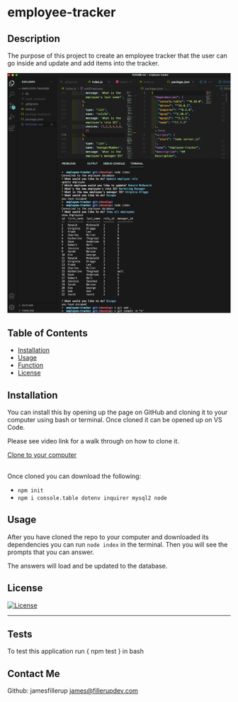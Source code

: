# employee-tracker

## Description

The purpose of this project to create an employee tracker that the user can go inside and update and add items into the tracker.

![](img.png)

## Table of Contents

- [Installation](#installation)
- [Usage](#usage)
- [Function](#function)
- [License](#license)


## Installation

You can install this by opening up the page on GitHub and cloning it to your computer using bash or terminal. Once cloned it can be opened up on VS Code.

Please see video link for a walk through on how to clone it.

[Clone to your computer](https://drive.google.com/file/d/15ogCY3Q-JLWhteoSiIoXLkhtK4Z0-mfz/view?usp=sharing "Click Me!")
<br><br>

Once cloned you can download the following:
* `npm init`
* `npm i console.table dotenv inquirer mysql2 node`


## Usage

After you have cloned the repo to your computer and downloaded its dependencies you can run `node index` in the terminal. Then you will see the prompts that you can answer. 

The answers will load and be updated to the database.


## License

[![License](https://img.shields.io/badge/License-Apache_2.0-blue.svg)](https://opensource.org/licenses/Apache-2.0)

---

## Tests

To test this application run { npm test } in bash

## Contact Me

Github: jamesfillerup
james@fillerupdev.com

